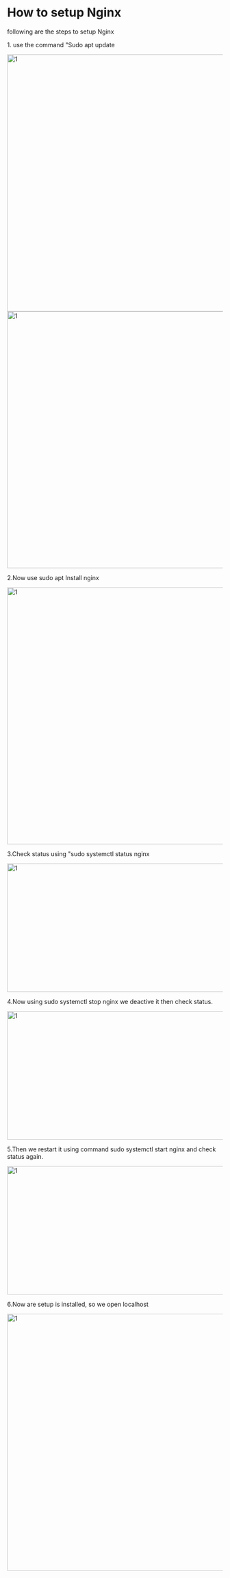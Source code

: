 # How to setup Nginx
<p> following are the steps to setup Nginx</p>
<!--OL-->
<p>1. use the command "Sudo apt update</p>
<img src="/C:\Users\SSP\Desktop\OS_project\1.PNG" alt="1" style="height: 600px; width:1100px;"/>
<img src="/C:\Users\SSP\Desktop\OS_project\2.PNG" alt="1" style="height: 600px; width:1100px;"/>
<p> 2.Now use sudo apt Install nginx</p>
<img src="/C:\Users\SSP\Desktop\OS_project\3.PNG" alt="1" style="height: 600px; width:1100px;"/>
<p> 3.Check status using "sudo systemctl status nginx</p>
<img src="/C:\Users\SSP\Desktop\OS_project\4.PNG" alt="1" style="height: 300px; width:1800px;"/>
<p> 4.Now using sudo systemctl stop nginx we deactive it then check status.</p>
<img src="/C:\Users\SSP\Desktop\OS_project\5.PNG" alt="1" style="height: 300px; width:1800px;"/>
<p> 5.Then we restart it using command sudo systemctl start nginx  and check status again.</p>
<img src="/C:\Users\SSP\Desktop\OS_project\6.PNG" alt="1" style="height: 300px; width:1100px;"/>
<p> 6.Now are setup is installed, so we open localhost </p>
<img src="/C:\Users\SSP\Desktop\OS_project\7.PNG" alt="1" style="height: 600px; width:1100px;"/>
